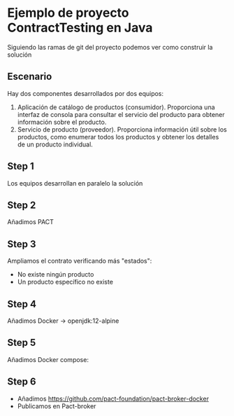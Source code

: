 # Ejemplo de proyecto ContractTesting en Java

Siguiendo las ramas de git del proyecto podemos ver como construir la solución

## Escenario

Hay dos componentes desarrollados por dos equipos:

1. Aplicación de catálogo de productos (consumidor). Proporciona una interfaz de consola para consultar el servicio del producto para obtener información sobre el producto.
1. Servicio de producto (proveedor). Proporciona información útil sobre los productos, como enumerar todos los productos y obtener los detalles de un producto individual.

## Step 1
Los equipos desarrollan en paralelo la solución

## Step 2
Añadimos PACT

## Step 3
Ampliamos el contrato verificando más "estados":
- No existe ningún producto
- Un producto específico no existe

## Step 4
Añadimos Docker -> openjdk:12-alpine

## Step 5
Añadimos Docker compose:

## Step 6
- Añadimos https://github.com/pact-foundation/pact-broker-docker
- Publicamos en Pact-broker